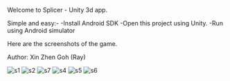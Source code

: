 Welcome to Splicer - Unity 3d app. 

Simple and easy:- 
-Install Android SDK 
-Open this project using Unity.
-Run using Android simulator

Here are the screenshots of the game.

Author: Xin Zhen Goh (Ray)

![s1](https://user-images.githubusercontent.com/39910403/48665594-5a754a00-ea66-11e8-9b7b-8cac6b4ad792.PNG)
![s2](https://user-images.githubusercontent.com/39910403/48665595-5a754a00-ea66-11e8-8507-2cebf32dca49.PNG)
![s7](https://user-images.githubusercontent.com/39910403/48665596-5a754a00-ea66-11e8-92ae-8b7b7cfd618f.PNG)
![s4](https://user-images.githubusercontent.com/39910403/48665597-5a754a00-ea66-11e8-882e-cb3138a1a9c8.PNG)
![s5](https://user-images.githubusercontent.com/39910403/48665598-5b0de080-ea66-11e8-97d9-ccbd22b0b7a4.PNG)
![s6](https://user-images.githubusercontent.com/39910403/48665599-5b0de080-ea66-11e8-9042-b233f1294d7a.PNG)
